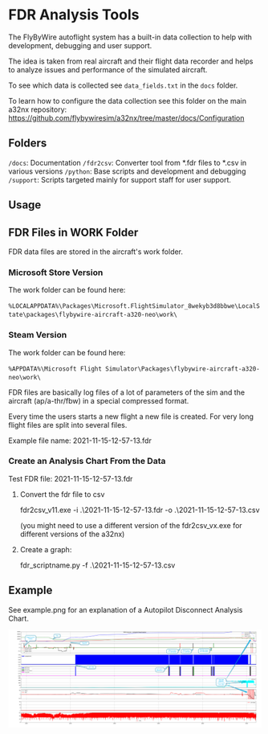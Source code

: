 # FDR Analysis Tools

The FlyByWire autoflight system has a built-in data collection to help with development, debugging and user support.

The idea is taken from real aircraft and their flight data recorder and helps to analyze issues and performance of the simulated aircraft. 

To see which data is collected see `data_fields.txt` in the `docs` folder. 

To learn how to configure the data collection see this folder on the main a32nx repository:
https://github.com/flybywiresim/a32nx/tree/master/docs/Configuration

## Folders

`/docs`: Documentation
`/fdr2csv`: Converter tool from *.fdr files to *.csv in various versions
`/python`: Base scripts and development and debugging
`/support`: Scripts targeted mainly for support staff for user support. 

## Usage

## FDR Files in WORK Folder

FDR data files are stored in the aircraft's work folder. 

### Microsoft Store Version

The work folder can be found here:

`%LOCALAPPDATA%\Packages\Microsoft.FlightSimulator_8wekyb3d8bbwe\LocalState\packages\flybywire-aircraft-a320-neo\work\`

### Steam Version

The work folder can be found here:

`%APPDATA%\Microsoft Flight Simulator\Packages\flybywire-aircraft-a320-neo\work\`

FDR files are basically log files of a lot of parameters of the sim and the aircraft (ap/a-thr/fbw) in a special compressed format.

Every time the users starts a new flight a new file is created. For very long flight files are split into several files. 

Example file name: 2021-11-15-12-57-13.fdr

### Create an Analysis Chart From the Data

Test FDR file: 2021-11-15-12-57-13.fdr

1. Convert the fdr file to csv

	fdr2csv_v11.exe -i .\2021-11-15-12-57-13.fdr -o .\2021-11-15-12-57-13.csv 
	
	(you might need to use a different version of the fdr2csv_vx.exe for different versions of the a32nx)

2. Create a graph:

	fdr_scriptname.py -f .\2021-11-15-12-57-13.csv	

## Example 

See example.png for an explanation of a Autopilot Disconnect Analysis Chart.

![AP Disconnect Analysis](support/example.png)
